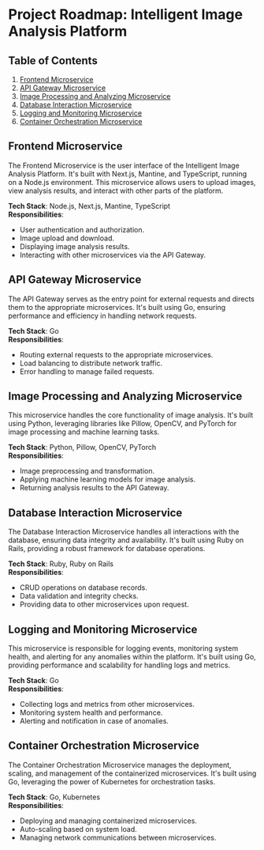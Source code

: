 # Project Roadmap: Intelligent Image Analysis Platform

## Table of Contents
1. [Frontend Microservice](#frontend-microservice)
2. [API Gateway Microservice](#api-gateway-microservice)
3. [Image Processing and Analyzing Microservice](#image-processing-and-analyzing-microservice)
4. [Database Interaction Microservice](#database-interaction-microservice)
5. [Logging and Monitoring Microservice](#logging-and-monitoring-microservice)
6. [Container Orchestration Microservice](#container-orchestration-microservice)

## Frontend Microservice
The Frontend Microservice is the user interface of the Intelligent Image Analysis Platform. It's built with Next.js, Mantine, and TypeScript, running on a Node.js environment. This microservice allows users to upload images, view analysis results, and interact with other parts of the platform.

**Tech Stack**: Node.js, Next.js, Mantine, TypeScript  
**Responsibilities**:
- User authentication and authorization.
- Image upload and download.
- Displaying image analysis results.
- Interacting with other microservices via the API Gateway.

## API Gateway Microservice
The API Gateway serves as the entry point for external requests and directs them to the appropriate microservices. It's built using Go, ensuring performance and efficiency in handling network requests.

**Tech Stack**: Go  
**Responsibilities**:
- Routing external requests to the appropriate microservices.
- Load balancing to distribute network traffic.
- Error handling to manage failed requests.

## Image Processing and Analyzing Microservice
This microservice handles the core functionality of image analysis. It's built using Python, leveraging libraries like Pillow, OpenCV, and PyTorch for image processing and machine learning tasks.

**Tech Stack**: Python, Pillow, OpenCV, PyTorch  
**Responsibilities**:
- Image preprocessing and transformation.
- Applying machine learning models for image analysis.
- Returning analysis results to the API Gateway.

## Database Interaction Microservice
The Database Interaction Microservice handles all interactions with the database, ensuring data integrity and availability. It's built using Ruby on Rails, providing a robust framework for database operations.

**Tech Stack**: Ruby, Ruby on Rails  
**Responsibilities**:
- CRUD operations on database records.
- Data validation and integrity checks.
- Providing data to other microservices upon request.

## Logging and Monitoring Microservice
This microservice is responsible for logging events, monitoring system health, and alerting for any anomalies within the platform. It's built using Go, providing performance and scalability for handling logs and metrics.

**Tech Stack**: Go  
**Responsibilities**:
- Collecting logs and metrics from other microservices.
- Monitoring system health and performance.
- Alerting and notification in case of anomalies.

## Container Orchestration Microservice
The Container Orchestration Microservice manages the deployment, scaling, and management of the containerized microservices. It's built using Go, leveraging the power of Kubernetes for orchestration tasks.

**Tech Stack**: Go, Kubernetes  
**Responsibilities**:
- Deploying and managing containerized microservices.
- Auto-scaling based on system load.
- Managing network communications between microservices.
